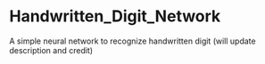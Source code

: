# Handwritten_Digit_Network
A simple neural network to recognize handwritten digit
(will update description and credit)
